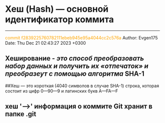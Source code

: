 # **Хеш (Hash)** — основной идентификатор коммита
---
<span style="color:orange">
commit f2839225760782111ebeb945e95a4044cc2c576a
</span>
Author: Evgen175 <myEmail@gmail.com>
Date:   Thu Dec 21 02:43:27 2023 +0300

## __Хеширование__ - *это способ преобразовать набор данных и получить их «отпечаток»  и преобразеут с помощью алгоритма* **SHA-1**  
##Хеш — это короткая (4040 символов в случае SHA-1) строка, которая состоит из цифр 0—90—9 и латинских букв A—FA—F
## хеш '-->' информация о коммите Git хранит в папке .git
